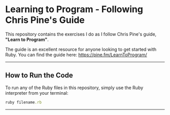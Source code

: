 # Learning to Program - Following Chris Pine's Guide

This repository contains the exercises I do as I follow Chris Pine's guide, **"Learn to Program"**.

The guide is an excellent resource for anyone looking to get started with Ruby. You can find the guide here: https://pine.fm/LearnToProgram/

---

## How to Run the Code

To run any of the Ruby files in this repository, simply use the Ruby interpreter from your terminal:

```ruby
ruby filename.rb
```

---

